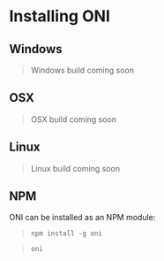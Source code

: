 # Installing ONI

## Windows

> Windows build coming soon

## OSX

> OSX build coming soon

## Linux

> Linux build coming soon

## NPM

ONI can be installed as an NPM module:

> `npm install -g oni`

> `oni`
